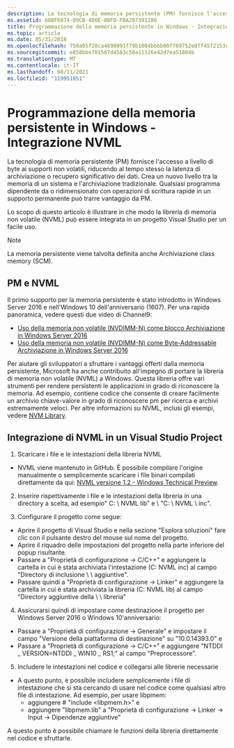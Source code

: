 ```yaml
---
description: La tecnologia di memoria persistente (PM) fornisce l'accesso a livello di byte ai supporti non volatili, riducendo al tempo stesso la latenza di archiviazione o recupero significativo dei dati.
ms.assetid: 68BF6074-09CB-4D6E-8BFD-FBA297391286
title: Programmazione della memoria persistente in Windows - Integrazione NVML
ms.topic: article
ms.date: 05/31/2018
ms.openlocfilehash: 750a05f28ca4698091f79b1004bbbb00ff69752e0ff45f2153cc4f0b7fe20a26
ms.sourcegitcommit: e858bbe701567d4583c50a11326e42d7ea51804b
ms.translationtype: MT
ms.contentlocale: it-IT
ms.lasthandoff: 08/11/2021
ms.locfileid: "119951051"
---
```

# <a name="persistent-memory-programming-in-windows---nvml-integration"></a>Programmazione della memoria persistente in Windows - Integrazione NVML

La tecnologia di memoria persistente (PM) fornisce l'accesso a livello di byte ai supporti non volatili, riducendo al tempo stesso la latenza di archiviazione o recupero significativo dei dati. Crea un nuovo livello tra la memoria di un sistema e l'archiviazione tradizionale. Qualsiasi programma dipendente da o ridimensionato con operazioni di scrittura rapide in un supporto permanente può trarre vantaggio da PM.

Lo scopo di questo articolo è illustrare in che modo la libreria di memoria non volatile (NVML) può essere integrata in un progetto Visual Studio per un facile uso.

> [!Note]  
> La memoria persistente viene talvolta definita anche Archiviazione class memory (SCM).

 

## <a name="pm-and-nvml"></a>PM e NVML

Il primo supporto per la memoria persistente è stato introdotto in Windows Server 2016 e nell'Windows 10 dell'anniversario (1607). Per una rapida panoramica, vedere questi due video di Channel9:

-   [Uso della memoria non volatile (NVDIMM-N) come blocco Archiviazione in Windows Server 2016](https://channel9.msdn.com/Events/Build/2016/P466)
-   [Uso della memoria non volatile (NVDIMM-N) come Byte-Addressable Archiviazione in Windows Server 2016](https://channel9.msdn.com/Events/Build/2016/P470)

Per aiutare gli sviluppatori a sfruttare i vantaggi offerti dalla memoria persistente, Microsoft ha anche contribuito all'impegno di portare la libreria di memoria non volatile (NVML) a Windows. Questa libreria offre vari strumenti per rendere persistenti le applicazioni in grado di riconoscere la memoria. Ad esempio, contiene codice che consente di creare facilmente un archivio chiave-valore in grado di riconoscere pm per ricerca e archivi estremamente veloci. Per altre informazioni su NVML, inclusi gli esempi, vedere [NVM Library](https://pmem.io/nvml/).

## <a name="integrating-nvml-into-a-visual-studio-project"></a>Integrazione di NVML in un Visual Studio Project

1. Scaricare i file e le intestazioni della libreria NVML

-   NVML viene mantenuto in GitHub. È possibile compilare l'origine manualmente o semplicemente scaricare i file binari compilati direttamente da qui: [NVML versione 1.2 - Windows Technical Preview](https://github.com/pmem/pmdk/releases/tag/1.2%2Bwtp1).

2. Inserire rispettivamente i file e le intestazioni della libreria in una directory a scelta, ad esempio" C: \\ NVML lib" e \\ "C: \\ NVML \\ inc".

3. Configurare il progetto come segue:

-   Aprire il progetto di Visual Studio e nella sezione "Esplora soluzioni" fare clic con il pulsante destro del mouse sul nome del progetto.
-   Aprire il riquadro delle impostazioni del progetto nella parte inferiore del popup risultante.
-   Passare a "Proprietà di configurazione -> C/C++" e aggiungere la cartella in cui è stata archiviata l'intestazione (C: NVML inc) al campo "Directory di inclusione \\ \\ aggiuntive".
-   Passare quindi a "Proprietà di configurazione -> Linker" e aggiungere la cartella in cui è stata archiviata la libreria (C: NVML lib) al campo "Directory aggiuntive della \\ \\ libreria"

4. Assicurarsi quindi di impostare come destinazione il progetto per Windows Server 2016 o Windows 10'anniversario:

-   Passare a "Proprietà di configurazione -> Generale" e impostare il campo "Versione della piattaforma di destinazione" su "10.0.14393.0" e
-   Passare a "Proprietà di configurazione -> C/C++" e aggiungere "NTDDI \_ VERSION=NTDDI \_ WIN10 \_ RS1;" al campo "Preprocessore".

5. Includere le intestazioni nel codice e collegarsi alle librerie necessarie

-   A questo punto, è possibile includere semplicemente i file di intestazione che si sta cercando di usare nel codice come qualsiasi altro file di intestazione. Ad esempio, per usare libpmem:
    -   aggiungere \# "include <libpmem.h>" e
    -   aggiungere "libpmem.lib" a "Proprietà di configurazione -> Linker -> Input -> Dipendenze aggiuntive"

A questo punto è possibile chiamare le funzioni della libreria direttamente nel codice e sfruttarle.

 

 



